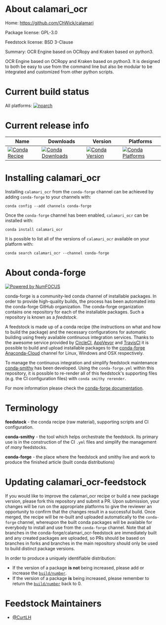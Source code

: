 <!--
# -*- mode: jinja -*-
-->

About calamari_ocr
==================

Home: https://github.com/ChWick/calamari

Package license: GPL-3.0

Feedstock license: BSD 3-Clause

Summary: OCR Engine based on OCRopy and Kraken based on python3.

OCR Engine based on OCRopy and Kraken based on python3. It is designed
to both be easy to use from the command line but also be modular to
be integrated and customized from other python scripts.


Current build status
====================

All platforms:
[![noarch](https://img.shields.io/circleci/project/github/conda-forge/calamari_ocr-feedstock/master.svg?label=noarch)](https://circleci.com/gh/conda-forge/calamari_ocr-feedstock)

Current release info
====================

| Name | Downloads | Version | Platforms |
| --- | --- | --- | --- |
| [![Conda Recipe](https://img.shields.io/badge/recipe-calamari_ocr-green.svg)](https://anaconda.org/conda-forge/calamari_ocr) | [![Conda Downloads](https://img.shields.io/conda/dn/conda-forge/calamari_ocr.svg)](https://anaconda.org/conda-forge/calamari_ocr) | [![Conda Version](https://img.shields.io/conda/vn/conda-forge/calamari_ocr.svg)](https://anaconda.org/conda-forge/calamari_ocr) | [![Conda Platforms](https://img.shields.io/conda/pn/conda-forge/calamari_ocr.svg)](https://anaconda.org/conda-forge/calamari_ocr) |

Installing calamari_ocr
=======================

Installing `calamari_ocr` from the `conda-forge` channel can be achieved by adding `conda-forge` to your channels with:

```
conda config --add channels conda-forge
```

Once the `conda-forge` channel has been enabled, `calamari_ocr` can be installed with:

```
conda install calamari_ocr
```

It is possible to list all of the versions of `calamari_ocr` available on your platform with:

```
conda search calamari_ocr --channel conda-forge
```


About conda-forge
=================

[![Powered by NumFOCUS](https://img.shields.io/badge/powered%20by-NumFOCUS-orange.svg?style=flat&colorA=E1523D&colorB=007D8A)](http://numfocus.org)

conda-forge is a community-led conda channel of installable packages.
In order to provide high-quality builds, the process has been automated into the
conda-forge GitHub organization. The conda-forge organization contains one repository
for each of the installable packages. Such a repository is known as a *feedstock*.

A feedstock is made up of a conda recipe (the instructions on what and how to build
the package) and the necessary configurations for automatic building using freely
available continuous integration services. Thanks to the awesome service provided by
[CircleCI](https://circleci.com/), [AppVeyor](https://www.appveyor.com/)
and [TravisCI](https://travis-ci.org/) it is possible to build and upload installable
packages to the [conda-forge](https://anaconda.org/conda-forge)
[Anaconda-Cloud](https://anaconda.org/) channel for Linux, Windows and OSX respectively.

To manage the continuous integration and simplify feedstock maintenance
[conda-smithy](https://github.com/conda-forge/conda-smithy) has been developed.
Using the ``conda-forge.yml`` within this repository, it is possible to re-render all of
this feedstock's supporting files (e.g. the CI configuration files) with ``conda smithy rerender``.

For more information please check the [conda-forge documentation](https://conda-forge.org/docs/).

Terminology
===========

**feedstock** - the conda recipe (raw material), supporting scripts and CI configuration.

**conda-smithy** - the tool which helps orchestrate the feedstock.
                   Its primary use is in the construction of the CI ``.yml`` files
                   and simplify the management of *many* feedstocks.

**conda-forge** - the place where the feedstock and smithy live and work to
                  produce the finished article (built conda distributions)


Updating calamari_ocr-feedstock
===============================

If you would like to improve the calamari_ocr recipe or build a new
package version, please fork this repository and submit a PR. Upon submission,
your changes will be run on the appropriate platforms to give the reviewer an
opportunity to confirm that the changes result in a successful build. Once
merged, the recipe will be re-built and uploaded automatically to the
`conda-forge` channel, whereupon the built conda packages will be available for
everybody to install and use from the `conda-forge` channel.
Note that all branches in the conda-forge/calamari_ocr-feedstock are
immediately built and any created packages are uploaded, so PRs should be based
on branches in forks and branches in the main repository should only be used to
build distinct package versions.

In order to produce a uniquely identifiable distribution:
 * If the version of a package **is not** being increased, please add or increase
   the [``build/number``](https://conda.io/docs/user-guide/tasks/build-packages/define-metadata.html#build-number-and-string).
 * If the version of a package **is** being increased, please remember to return
   the [``build/number``](https://conda.io/docs/user-guide/tasks/build-packages/define-metadata.html#build-number-and-string)
   back to 0.

Feedstock Maintainers
=====================

* [@CurtLH](https://github.com/CurtLH/)

